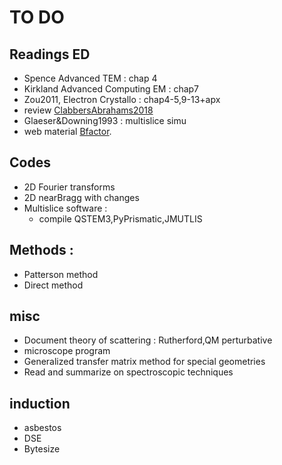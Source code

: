 # TO DO

## Readings ED
- Spence Advanced TEM : chap 4
- Kirkland Advanced Computing EM : chap7
- Zou2011, Electron Crystallo : chap4-5,9-13+apx
- review [ClabbersAbrahams2018](/articles/ClabbersAbrahams2018.pdf)
- Glaeser&Downing1993 : multislice simu
- web material [Bfactor](https://www-structmed.cimr.cam.ac.uk/course.html).

## Codes
- 2D Fourier transforms
- 2D nearBragg with changes
- Multislice software :
    - compile QSTEM3,PyPrismatic,JMUTLIS

## Methods :
- Patterson method
- Direct method

## misc
- Document theory of scattering : Rutherford,QM perturbative
- microscope program
- Generalized transfer matrix method for special geometries
- Read and summarize on spectroscopic techniques

## induction
- asbestos
- DSE
- Bytesize
